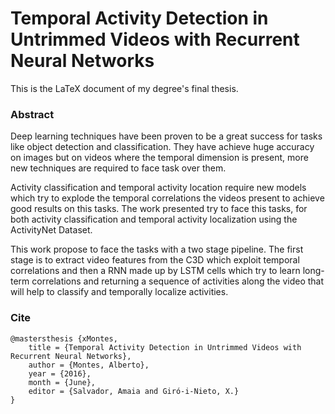 # Temporal Activity Detection in Untrimmed Videos with Recurrent Neural Networks

This is the LaTeX document of my degree's final thesis.

### Abstract

Deep learning techniques have been proven to be a great success for tasks like object detection and classification. They have achieve huge accuracy on images but on videos where the temporal dimension is present, more new techniques are required to face task over them.

Activity classification and temporal activity location require new models which try to explode the temporal correlations the videos present to achieve good results on this tasks. The work presented try to face this tasks, for both activity classification and temporal activity localization using the ActivityNet Dataset.

This work propose to face the tasks with a two stage pipeline. The first stage is to extract video features from the C3D which exploit temporal correlations and then a RNN made up by LSTM cells which try to learn long-term correlations and returning a sequence of activities along the video that will help to classify and temporally localize activities.

### Cite

```
@mastersthesis {xMontes,
	title = {Temporal Activity Detection in Untrimmed Videos with Recurrent Neural Networks},
    author = {Montes, Alberto},
	year = {2016},
    month = {June},
	editor = {Salvador, Amaia and Giró-i-Nieto, X.}
}
```
